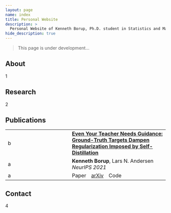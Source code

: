 ```yaml
---
layout: page
name: index
title: Personal Website
description: >
  Personal Website of Kenneth Borup, Ph.D. student in Statistics and Machine Learning at Aarhus University.
hide_description: true
---
```

<!-- <script type="text/javascript">
	document.getElementsByClassName("page-title")[0].classList.add("sr-only");
</script> -->

> This page is under development...

## About
1

## Research
2

## Publications
<table>
<tbody>
  <tr>
    <td width=40%>b</td>
    <td width=60%><a href="https://https://arxiv.org/abs/2102.13088" target="_blank"><b>Even Your Teacher Needs Guidance: Ground-Truth Targets Dampen Regularization Imposed by Self-Distillation</b></a></td>
  </tr>
  <tr>
    <td width=40%>a</td>
    <td width=60%><b>Kenneth Borup</b>, Lars N. Andersen<br><i>NeurIPS 2021</i></td>
  </tr>
  <tr>
    <td width=40%>a</td>
    <td width=60%>Paper&emsp;<a href="https://https://arxiv.org/abs/2102.13088" target="_blank">arXiv</a>&emsp;Code</td>
  </tr>
</tbody>
</table>

## Contact
4
